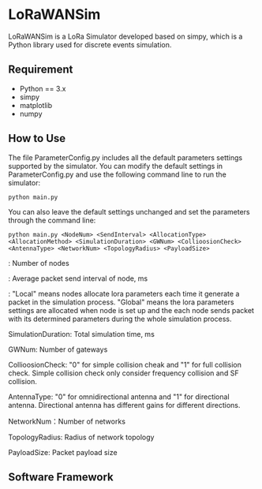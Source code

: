 # LoRaWANSim
LoRaWANSim is a LoRa Simulator developed based on simpy, which is a Python library used for discrete events simulation. 

## Requirement
* Python == 3.x
* simpy
* matplotlib
* numpy
  
## How to Use
The file ParameterConfig.py includes all the default parameters settings supported by the simulator. You can modify the default settings in ParameterConfig.py and use the following command line to run the simulator:

```
python main.py
```
You can also leave the default settings unchanged and set the parameters through the command line:

```
python main.py <NodeNum> <SendInterval> <AllocationType> <AllocationMethod> <SimulationDuration> <GWNum> <CollioosionCheck> <AntennaType> <NetworkNum> <TopologyRadius> <PayloadSize>
```
<NodeNum>: Number of nodes

<SendInterval>: Average packet send interval of node, ms

<AllocationType>: "Local" means nodes allocate lora parameters each time it generate a packet in the simulation process. "Global" means the lora parameters settings are allocated when node is set up and the each node sends packet with its determined parameters during the whole simulation process.

SimulationDuration: Total simulation time, ms

GWNum: Number of gateways

CollioosionCheck: "0" for simple collision cheak and "1" for full collision check. Simple collision check only consider frequency collision and SF collision.

AntennaType: "0" for omnidirectional antenna and "1" for directional antenna. Directional antenna has different gains for different directions.

NetworkNum：Number of networks

TopologyRadius: Radius of network topology

PayloadSize: Packet payload size







## Software Framework
